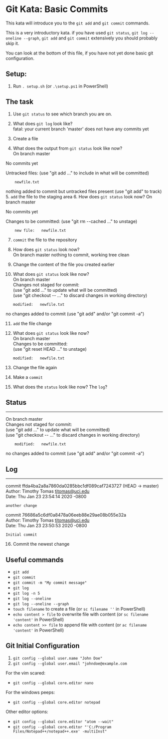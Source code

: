 # Git Kata: Basic Commits
This kata will introduce you to the `git add` and `git commit` commands.

This is a very introductory kata. if you have used `git status`, `git log --oneline --graph`, `git add` and `git commit` extensively you should probably skip it.

You can look at the bottom of this file, if you have not yet done basic git configuration.

## Setup:

1. Run `. setup.sh` (or `.\setup.ps1` in PowerShell)

## The task

1. Use `git status` to see which branch you are on.
2. What does `git log` look like?<br/>
fatal: your current branch 'master' does not have any commits yet

3. Create a file
4. What does the output from `git status` look like now?<br/>
On branch master

No commits yet

Untracked files:
  (use "git add <file>..." to include in what will be committed)

        newfile.txt

nothing added to commit but untracked files present (use "git add" to track)
5. `add` the file to the staging area
6. How does `git status` look now?
On branch master

No commits yet

Changes to be committed:
  (use "git rm --cached <file>..." to unstage)

        new file:   newfile.txt

7. `commit` the file to the repository
8. How does `git status` look now?<br/>
On branch master
nothing to commit, working tree clean

9. Change the content of the file you created earlier
10. What does `git status` look like now?<br/>
On branch master<br/>
Changes not staged for commit:<br/>
  (use "git add <file>..." to update what will be committed)<br/>
  (use "git checkout -- <file>..." to discard changes in working directory)

        modified:   newfile.txt

no changes added to commit (use "git add" and/or "git commit -a")

11. `add` the file change
12. What does `git status` look like now?<br/>
On branch master<br/>
Changes to be committed:<br/>
  (use "git reset HEAD <file>..." to unstage)

        modified:   newfile.txt

13. Change the file again
14. Make a `commit`
15. What does the `status` look like now? The `log`?<br/>
## Status
---
On branch master<br/>
Changes not staged for commit:<br/>
  (use "git add <file>..." to update what will be committed)<br/>
  (use "git checkout -- <file>..." to discard changes in working directory)

        modified:   newfile.txt

no changes added to commit (use "git add" and/or "git commit -a")
## Log
---
commit ffda4ba2a8a7860da0285bbc1df089caf7243727 (HEAD -> master)<br/>
Author: Timothy Tomas <tjtomas@uci.edu><br/>
Date:   Thu Jan 23 23:54:14 2020 -0800

    another change

commit 76686a5c6df0a8478a06eeb88e29ae08b055e32a<br/>
Author: Timothy Tomas <tjtomas@uci.edu><br/>
Date:   Thu Jan 23 23:50:53 2020 -0800

    Initial commit

16. Commit the newest change

## Useful commands
- `git add`
- `git commit`
- `git commit -m "My commit message"`
- `git log`
- `git log -n 5`
- `git log --oneline`
- `git log --oneline --graph`
- `touch filename` to create a file (or `sc filename ''` in PowerShell)
- `echo content > file` to overwrite file with content (or `sc filename 'content'` in PowerShell)
- `echo content >> file` to append file with content (or `ac filename 'content'` in PowerShell)


## Git Initial Configuration
1. `git config --global user.name "John Doe"`
1. `git config --global user.email "johndoe@example.com`

For the vim scared:
- `git config --global core.editor nano`

For the windows peeps:
- `git config --global core.editor notepad`

Other editor options:
- `git config --global core.editor "atom --wait"`
- `git config --global core.editor "'C:/Program Files/Notepad++/notepad++.exe' -multiInst"`
